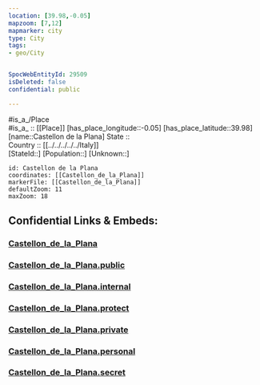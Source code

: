 ```yaml
---
location: [39.98,-0.05] 
mapzoom: [7,12] 
mapmarker: city 
type: City
tags:
- geo/City


SpocWebEntityId: 29509
isDeleted: false
confidential: public

---
```

#is_a_/Place  
#is_a_ :: [[Place]] 
[has_place_longitude::-0.05] 
[has_place_latitude::39.98] 
[name::Castellon de la Plana] 
State ::  
Country :: [[../../../../../Italy]]  
[StateId::] 
[Population::] 
[Unknown::] 


```leaflet
id: Castellon de la Plana
coordinates: [[Castellon_de_la_Plana]] 
markerFile: [[Castellon_de_la_Plana]] 
defaultZoom: 11 
maxZoom: 18
```


## Confidential Links & Embeds: 

### [Castellon_de_la_Plana](/_Standards/Earth/Continent/Europe/Europe~South/Spain/Provinces~Spain/Valencia,Region/counties,Valenciana/Castellón/cities~Castellón/Castellon_de_la_Plana.md) 

### [Castellon_de_la_Plana.public](/_public/Earth/Continent/Europe/Europe~South/Spain/Provinces~Spain/Valencia,Region/counties,Valenciana/Castellón/cities~Castellón/Castellon_de_la_Plana.public.md) 

### [Castellon_de_la_Plana.internal](/_internal/Earth/Continent/Europe/Europe~South/Spain/Provinces~Spain/Valencia,Region/counties,Valenciana/Castellón/cities~Castellón/Castellon_de_la_Plana.internal.md) 

### [Castellon_de_la_Plana.protect](/_protect/Earth/Continent/Europe/Europe~South/Spain/Provinces~Spain/Valencia,Region/counties,Valenciana/Castellón/cities~Castellón/Castellon_de_la_Plana.protect.md) 

### [Castellon_de_la_Plana.private](/_private/Earth/Continent/Europe/Europe~South/Spain/Provinces~Spain/Valencia,Region/counties,Valenciana/Castellón/cities~Castellón/Castellon_de_la_Plana.private.md) 

### [Castellon_de_la_Plana.personal](/_personal/Earth/Continent/Europe/Europe~South/Spain/Provinces~Spain/Valencia,Region/counties,Valenciana/Castellón/cities~Castellón/Castellon_de_la_Plana.personal.md) 

### [Castellon_de_la_Plana.secret](/_secret/Earth/Continent/Europe/Europe~South/Spain/Provinces~Spain/Valencia,Region/counties,Valenciana/Castellón/cities~Castellón/Castellon_de_la_Plana.secret.md)

